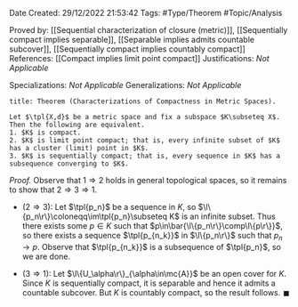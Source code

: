 <div class="topSpace"></div>

Date Created: 29/12/2022 21:53:42
Tags: #Type/Theorem #Topic/Analysis

Proved by: [[Sequential characterization of closure (metric)]], [[Sequentially compact implies separable]], [[Separable implies admits countable subcover]], [[Sequentially compact implies countably compact]]
References: [[Compact implies limit point compact]]
Justifications: _Not Applicable_

Specializations: _Not Applicable_
Generalizations: _Not Applicable_

``` ad-Theorem
title: Theorem (Characterizations of Compactness in Metric Spaces).

Let $\tpl{X,d}$ be a metric space and fix a subspace $K\subseteq X$. Then the following are equivalent.
1. $K$ is compact.
2. $K$ is limit point compact; that is, every infinite subset of $K$ has a cluster (limit) point in $K$.
3. $K$ is sequentially compact; that is, every sequence in $K$ has a subsequence converging to $K$.

```

<i>Proof.</i> Observe that $1\Rightarrow2$ holds in general topological spaces, so it remains to show that $2\Rightarrow3\Rightarrow1$.
* ($2\Rightarrow3$): Let $\tpl{p_n}$ be a sequence in $K$, so $\l\{p_n\r\}\coloneqq\im\tpl{p_n}\subseteq K$ is an infinite subset. Thus there exists some $p\in K$ such that $p\in\bar{\l\{p_n\r\}\comp\l\{p\r\}}$, so there exists a sequence $\tpl{p_{n_k}}$ in $\l\{p_n\r\}$ such that $p_n\to p$. Observe that $\tpl{p_{n_k}}$ is a subsequence of $\tpl{p_n}$, so we are done.

* ($3\Rightarrow1$): Let $\l\{U_\alpha\r\}_{\alpha\in\mc{A}}$ be an open cover for $K$. Since $K$ is sequentially compact, it is separable and hence it admits a countable subcover. But $K$ is countably compact, so the result follows.<span style="float:right;">$\blacksquare$</span>
